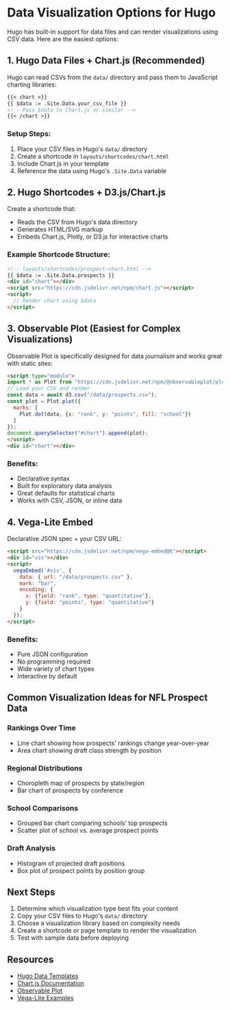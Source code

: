 # Data Visualization Options for Hugo

Hugo has built-in support for data files and can render visualizations using CSV data. Here are the easiest options:

## 1. Hugo Data Files + Chart.js (Recommended)

Hugo can read CSVs from the `data/` directory and pass them to JavaScript charting libraries:

```markdown
{{< chart >}}
{{ $data := .Site.Data.your_csv_file }}
<!-- Pass $data to Chart.js or similar -->
{{< /chart >}}
```

### Setup Steps:
1. Place your CSV files in Hugo's `data/` directory
2. Create a shortcode in `layouts/shortcodes/chart.html`
3. Include Chart.js in your template
4. Reference the data using Hugo's `.Site.Data` variable

## 2. Hugo Shortcodes + D3.js/Chart.js

Create a shortcode that:
- Reads the CSV from Hugo's data directory
- Generates HTML/SVG markup
- Embeds Chart.js, Plotly, or D3.js for interactive charts

### Example Shortcode Structure:
```html
<!-- layouts/shortcodes/prospect-chart.html -->
{{ $data := .Site.Data.prospects }}
<div id="chart"></div>
<script src="https://cdn.jsdelivr.net/npm/chart.js"></script>
<script>
  // Render chart using $data
</script>
```

## 3. Observable Plot (Easiest for Complex Visualizations)

Observable Plot is specifically designed for data journalism and works great with static sites:

```html
<script type="module">
import * as Plot from "https://cdn.jsdelivr.net/npm/@observableplot/plot@latest/+esm";
// Load your CSV and render
const data = await d3.csv("/data/prospects.csv");
const plot = Plot.plot({
  marks: [
    Plot.dot(data, {x: "rank", y: "points", fill: "school"})
  ]
});
document.querySelector("#chart").append(plot);
</script>
<div id="chart"></div>
```

### Benefits:
- Declarative syntax
- Built for exploratory data analysis
- Great defaults for statistical charts
- Works with CSV, JSON, or inline data

## 4. Vega-Lite Embed

Declarative JSON spec + your CSV URL:

```html
<script src="https://cdn.jsdelivr.net/npm/vega-embed@6"></script>
<div id="vis"></div>
<script>
  vegaEmbed('#vis', {
    data: { url: "/data/prospects.csv" },
    mark: "bar",
    encoding: {
      x: {field: "rank", type: "quantitative"},
      y: {field: "points", type: "quantitative"}
    }
  });
</script>
```

### Benefits:
- Pure JSON configuration
- No programming required
- Wide variety of chart types
- Interactive by default

## Common Visualization Ideas for NFL Prospect Data

### Rankings Over Time
- Line chart showing how prospects' rankings change year-over-year
- Area chart showing draft class strength by position

### Regional Distributions
- Choropleth map of prospects by state/region
- Bar chart of prospects by conference

### School Comparisons
- Grouped bar chart comparing schools' top prospects
- Scatter plot of school vs. average prospect points

### Draft Analysis
- Histogram of projected draft positions
- Box plot of prospect points by position group

## Next Steps

1. Determine which visualization type best fits your content
2. Copy your CSV files to Hugo's `data/` directory
3. Choose a visualization library based on complexity needs
4. Create a shortcode or page template to render the visualization
5. Test with sample data before deploying

## Resources

- [Hugo Data Templates](https://gohugo.io/templates/data-templates/)
- [Chart.js Documentation](https://www.chartjs.org/)
- [Observable Plot](https://observablehq.com/plot/)
- [Vega-Lite Examples](https://vega.github.io/vega-lite/examples/)
